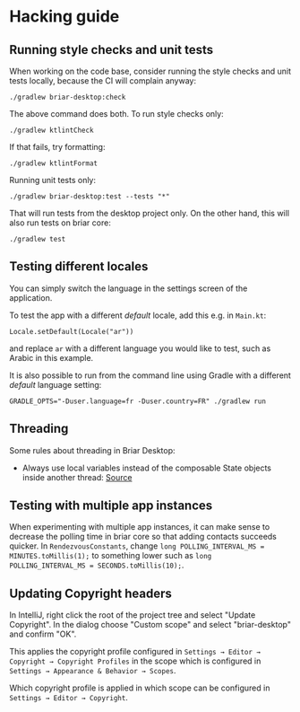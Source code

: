 # Hacking guide

## Running style checks and unit tests

When working on the code base, consider running the style checks and unit
tests locally, because the CI will complain anyway:

    ./gradlew briar-desktop:check

The above command does both. To run style checks only:

    ./gradlew ktlintCheck

If that fails, try formatting:

    ./gradlew ktlintFormat

Running unit tests only:

    ./gradlew briar-desktop:test --tests "*"

That will run tests from the desktop project only. On the other hand, this
will also run tests on briar core:

    ./gradlew test

## Testing different locales

You can simply switch the language in the settings screen of the application.

To test the app with a different *default* locale, add this e.g. in `Main.kt`:

```
Locale.setDefault(Locale("ar"))
```

and replace `ar` with a different language you would like to test, such as
Arabic in this example.

It is also possible to run from the command line using Gradle with a
different *default* language setting:

```
GRADLE_OPTS="-Duser.language=fr -Duser.country=FR" ./gradlew run
```

## Threading

Some rules about threading in Briar Desktop:

* Always use local variables instead of the composable State objects inside
  another thread: [Source](https://code.briarproject.org/briar/briar-desktop/-/merge_requests/55#note_57632)

## Testing with multiple app instances

When experimenting with multiple app instances, it can make sense to
decrease the polling time in briar core so that adding contacts succeeds
quicker. In `RendezvousConstants`, change
`long POLLING_INTERVAL_MS = MINUTES.toMillis(1);`
to something lower such as
`long POLLING_INTERVAL_MS = SECONDS.toMillis(10);`.

## Updating Copyright headers

In IntelliJ, right click the root of the project tree and select
"Update Copyright". In the dialog choose "Custom scope" and select
"briar-desktop" and confirm "OK".

This applies the copyright profile configured in
`Settings → Editor → Copyright → Copyright Profiles`
in the scope which is configured in
`Settings → Appearance & Behavior → Scopes`.

Which copyright profile is applied in which scope can be configured in
`Settings → Editor → Copyright`.
